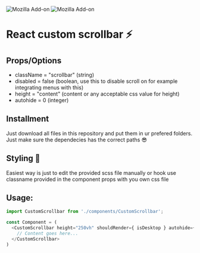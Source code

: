 ![Mozilla Add-on](https://img.shields.io/amo/dw/webmail-ad-blocker?style=for-the-badge) ![Mozilla Add-on](https://img.shields.io/amo/stars/dustman?style=for-the-badge)
# React custom scrollbar ⚡

## Props/Options
+ className = "scrollbar" (string)
+ disabled = false (boolean, use this to disable scroll on for example integrating menus with this)
+ height = "content" (content or any acceptable css value for height)
+ autohide = 0 (integer)

## Installment
Just download all files in this repository and put them in ur prefered folders. Just make sure the dependecies has the correct paths 😎

## Styling 💅
Easiest way is just to edit the provided scss file manually or hook use classname provided in the component props with you own css file

## Usage:
```javascript
import CustomScrollbar from './components/CustomScrollbar';

const Component = (
  <CustomScrollbar height="250vh" shouldRender={ isDesktop } autohide={ 1500 }>
    // Content goes here...
  </CustomScrollbar>
)
```
